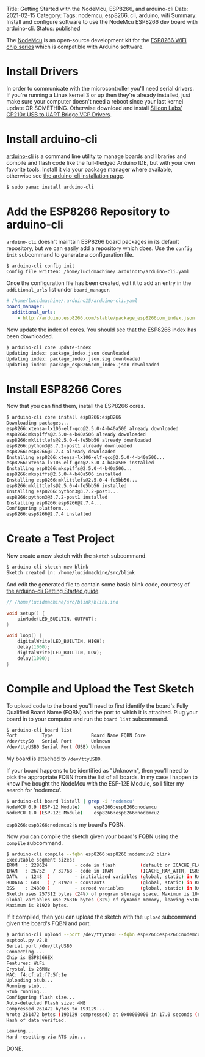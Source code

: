Title: Getting Started with the NodeMcu, ESP8266, and arduino-cli
Date: 2021-02-15
Category: 
Tags: nodemcu, esp8266, cli, arduino, wifi
Summary: Install and configure software to use the NodeMcu ESP8266 dev board with arduino-cli.
Status: published

The [NodeMcu](https://www.nodemcu.com/index_en.html) is an open-source development kit for the
[ESP8266 WiFi chip series](http://esp8266.net/) which is compatible with Arduino software.

# Install Drivers
In order to communicate with the microcontroller you'll need serial drivers. If you're running a
Linux kernel 3 or up then they're already installed, just make sure your computer doesn't need a
reboot since your last kernel update OR SOMETHING. Otherwise download and install [Silicon Labs'
CP210x
USB to UART Bridge VCP Drivers](https://www.silabs.com/developers/usb-to-uart-bridge-vcp-drivers).

# Install arduino-cli
[arduino-cli](https://github.com/arduino/arduino-cli) is a command line utility to manage boards and
libraries and compile and flash code like the full-fledged Arduino IDE, but with your own favorite
tools. Install it via your package manager where available, otherwise see [the arduino-cli
installation page](https://arduino.github.io/arduino-cli/latest/installation/).

```bash
$ sudo pamac install arduino-cli
```

# Add the ESP8266 Repository to arduino-cli
`arduino-cli` doesn't maintain ESP8266 board packages in its default repository, but we can easily
add a repository which does. Use the `config init` subcommand to generate a configuration file.

```bash
$ arduino-cli config init
Config file written: /home/lucidmachine/.arduino15/arduino-cli.yaml
```

Once the configuration file has been created, edit it to add an entry in the `additional_urls` list
under `board_manager`.

```yaml
# /home/lucidmachine/.arduino15/arduino-cli.yaml
board_manager:
  additional_urls:
    - http://arduino.esp8266.com/stable/package_esp8266com_index.json
```

Now update the index of cores. You should see that the ESP8266 index has been downloaded.

```bash
$ arduino-cli core update-index
Updating index: package_index.json downloaded
Updating index: package_index.json.sig downloaded
Updating index: package_esp8266com_index.json downloaded
```

# Install ESP8266 Cores
Now that you can find them, install the ESP8266 cores.

```bash
$ arduino-cli core install esp8266:esp8266
Downloading packages...
esp8266:xtensa-lx106-elf-gcc@2.5.0-4-b40a506 already downloaded
esp8266:mkspiffs@2.5.0-4-b40a506 already downloaded
esp8266:mklittlefs@2.5.0-4-fe5bb56 already downloaded
esp8266:python3@3.7.2-post1 already downloaded
esp8266:esp8266@2.7.4 already downloaded
Installing esp8266:xtensa-lx106-elf-gcc@2.5.0-4-b40a506...
esp8266:xtensa-lx106-elf-gcc@2.5.0-4-b40a506 installed
Installing esp8266:mkspiffs@2.5.0-4-b40a506...
esp8266:mkspiffs@2.5.0-4-b40a506 installed
Installing esp8266:mklittlefs@2.5.0-4-fe5bb56...
esp8266:mklittlefs@2.5.0-4-fe5bb56 installed
Installing esp8266:python3@3.7.2-post1...
esp8266:python3@3.7.2-post1 installed
Installing esp8266:esp8266@2.7.4...
Configuring platform...
esp8266:esp8266@2.7.4 installed
```

# Create a Test Project
Now create a new sketch with the `sketch` subcommand.

```bash
$ arduino-cli sketch new blink
Sketch created in: /home/lucidmachine/src/blink
```

And edit the generated file to contain some basic blink code, courtesy of [the arduino-cli Getting
Started guide](https://arduino.github.io/arduino-cli/latest/getting-started/#create-a-new-sketch).

```c
// /home/lucidmachine/src/blink/blink.ino

void setup() {
    pinMode(LED_BUILTIN, OUTPUT);
}

void loop() {
    digitalWrite(LED_BUILTIN, HIGH);
    delay(1000);
    digitalWrite(LED_BUILTIN, LOW);
    delay(1000);
}
```

# Compile and Upload the Test Sketch
To upload code to the board you'll need to first identify the board's Fully Qualified Board Name
(FQBN) and the port to which it is attached. Plug your board in to your computer and run the `board
list` subcommand.

```bash
$ arduino-cli board list
Port         Type              Board Name FQBN Core
/dev/ttyS0   Serial Port       Unknown
/dev/ttyUSB0 Serial Port (USB) Unknown
```

My board is attached to `/dev/ttyUSB0`.

If your board happens to be identified as "Unknown", then you'll need to pick the appropriate FQBN
from the list of all boards. In my case I happen to know I've bought the NodeMcu with the ESP-12E
Module, so I filter my search for 'nodemcu'.

```bash
$ arduino-cli board listall | grep -i 'nodemcu'
NodeMCU 0.9 (ESP-12 Module)     esp8266:esp8266:nodemcu
NodeMCU 1.0 (ESP-12E Module)    esp8266:esp8266:nodemcu2
```

`esp8266:esp8266:nodemcu2` is my board's FQBN.

Now you can compile the sketch given your board's FQBN using the `compile` subcommand.

```bash
$ arduino-cli compile --fqbn esp8266:esp8266:nodemcuv2 blink
Executable segment sizes:
IROM   : 228624          - code in flash         (default or ICACHE_FLASH_ATTR)
IRAM   : 26752   / 32768 - code in IRAM          (ICACHE_RAM_ATTR, ISRs...)
DATA   : 1248  )         - initialized variables (global, static) in RAM/HEAP
RODATA : 688   ) / 81920 - constants             (global, static) in RAM/HEAP
BSS    : 24880 )         - zeroed variables      (global, static) in RAM/HEAP
Sketch uses 257312 bytes (24%) of program storage space. Maximum is 1044464 bytes.
Global variables use 26816 bytes (32%) of dynamic memory, leaving 55104 bytes for local variables.
Maximum is 81920 bytes.
```

If it compiled, then you can upload the sketch with the `upload` subcommand given the board's FQBN
and port.

```bash
$ arduino-cli upload --port /dev/ttyUSB0 --fqbn esp8266:esp8266:nodemcuv2 blink
esptool.py v2.8
Serial port /dev/ttyUSB0
Connecting....
Chip is ESP8266EX
Features: WiFi
Crystal is 26MHz
MAC: f4:cf:a2:f7:5f:1e
Uploading stub...
Running stub...
Stub running...
Configuring flash size...
Auto-detected Flash size: 4MB
Compressed 261472 bytes to 193129...
Wrote 261472 bytes (193129 compressed) at 0x00000000 in 17.0 seconds (effective 122.9 kbit/s)...
Hash of data verified.

Leaving...
Hard resetting via RTS pin...
```

DONE.
